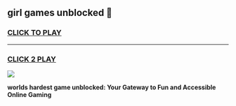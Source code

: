 
## girl games unblocked 👋
<h3>
<a href="https://premium.freeplayer.one?title=girl_games_unblocked&ref=13F">CLICK TO PLAY</a></h3>
<hr>

<h3>
<a href="https://premium.freeplayer.one?title=girl_games_unblocked&ref=13F">CLICK 2 PLAY</a>
  
</h3>

<a href="https://premium.freeplayer.one?title=girl_games_unblocked&ref=12F/"><img src="https://clearcache.store/games.png"></a>


**worlds hardest game unblocked: Your Gateway to Fun and Accessible Online Gaming**
